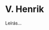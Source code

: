 <!-- ======================================================================
--- Search engine
title:          V. Henrik
keywords:       V. Henrik, királydráma
description:    William Shakespeare: V. Henrik.
--- Menu system
order:          50
text:           V. Henrik
hidden:         false
umbel:          false
--- Page properties
id:             /histories/henry-v
document:       
layout:         layout-2-left
$-left:         play-list
======================================================================= -->

# V. Henrik

Leírás...
